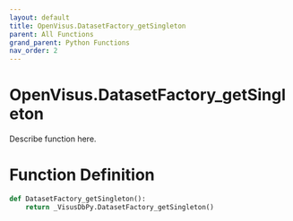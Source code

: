 ```yaml
---
layout: default
title: OpenVisus.DatasetFactory_getSingleton
parent: All Functions
grand_parent: Python Functions
nav_order: 2
---
```


# OpenVisus.DatasetFactory_getSingleton

Describe function here.

# Function Definition

```python
def DatasetFactory_getSingleton():
    return _VisusDbPy.DatasetFactory_getSingleton()
```